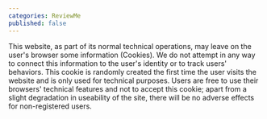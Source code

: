 ```yaml
---
categories: ReviewMe
published: false
---
```

This website, as part of its normal technical operations, may leave on
the user's browser some information (Cookies). We do not attempt in any
way to connect this information to the user's identity or to track
users' behaviors. This cookie is randomly created the first time the
user visits the website and is only used for technical purposes. Users
are free to use their browsers' technical features and not to accept
this cookie; apart from a slight degradation in useability of the site,
there will be no adverse effects for non-registered users.
